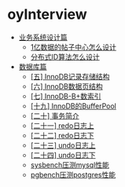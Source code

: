 # oyInterview

- [业务系统设计篇](#业务系统设计篇)
  * [1亿数据的帖子中心怎么设计](https://github.com/emaste-r/oyInterview/blob/master/业务系统设计篇/1亿数据的帖子中心怎么设计.md)
  * [分布式ID算法怎么设计](https://github.com/emaste-r/oyInterview/blob/master/业务系统设计篇/分布式ID算法怎么设计.md)
- [数据库篇](#数据库篇)
  * [[五] InnoDB记录存储结构](https://github.com/emaste-r/oyInterview/blob/master/数据库篇/从根儿上理解MySQL/第五-InnoDB记录存储结构.md)
  * [[六] InnoDB数据页结构](https://github.com/emaste-r/oyInterview/blob/master/数据库篇/从根儿上理解MySQL/第六-InnoDB数据页结构.md)
  * [[七] InnoDB-B+数索引](https://github.com/emaste-r/oyInterview/blob/master/数据库篇/从根儿上理解MySQL/第七-InnoDB-B+数索引.md)
  * [[十九] InnoDB的BufferPool](https://github.com/emaste-r/oyInterview/blob/master/数据库篇/从根儿上理解MySQL/第十九-InnoDB的BufferPool.md)
  * [[二十] 事务简介](https://github.com/emaste-r/oyInterview/blob/master/数据库篇/从根儿上理解MySQL/第二十-事务简介.md)
  * [[二十一] redo日志上](https://github.com/emaste-r/oyInterview/blob/master/数据库篇/从根儿上理解MySQL/第二十一-Redo日志上.md)
  * [[二十二] redo日志下](https://github.com/emaste-r/oyInterview/blob/master/数据库篇/从根儿上理解MySQL/第二十二-Redo日志下.md)
  * [[二十三] undo日志上](https://github.com/emaste-r/oyInterview/blob/master/数据库篇/从根儿上理解MySQL/第二十三-undo日志上.md)
  * [[二十四] undo日志下](https://github.com/emaste-r/oyInterview/blob/master/数据库篇/从根儿上理解MySQL/第二十四-undo日志下.md)
  * [sysbench压测mysql性能](https://github.com/emaste-r/oyInterview/blob/master/数据库篇/sysbench压测mysql性能.md)
  * [pgbench压测postgres性能](https://github.com/emaste-r/oyInterview/blob/master/数据库篇/pgbench压测postgres性能.md)
